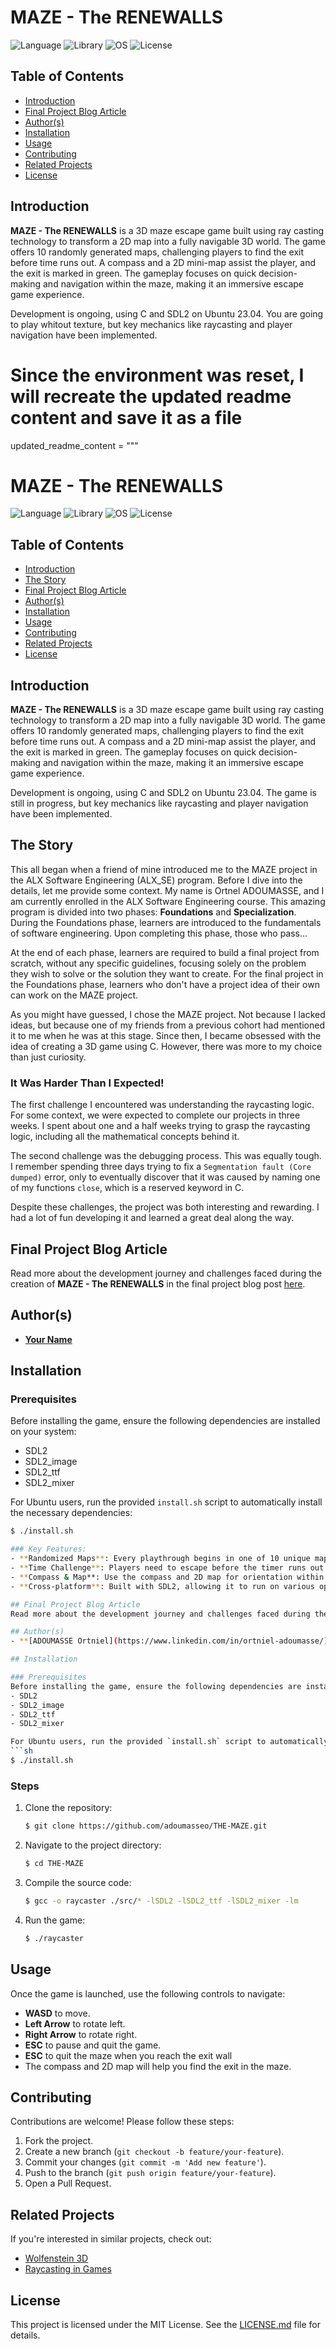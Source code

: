 
# MAZE - The RENEWALLS

![Language](https://img.shields.io/badge/Language-C%20-gray)
![Library](https://img.shields.io/badge/Library-SDL2-blue)
![OS](https://img.shields.io/badge/OS-Ubuntu%2023.04-orange)
![License](https://img.shields.io/badge/License-MIT-green)

## Table of Contents
- [Introduction](#introduction)
- [Final Project Blog Article](#final-project-blog-article)
- [Author(s)](#authors)
- [Installation](#installation)
- [Usage](#usage)
- [Contributing](#contributing)
- [Related Projects](#related-projects)
- [License](#license)

## Introduction

**MAZE - The RENEWALLS** is a 3D maze escape game built using ray casting technology to transform a 2D map into a fully navigable 3D world. The game offers 10 randomly generated maps, challenging players to find the exit before time runs out. A compass and a 2D mini-map assist the player, and the exit is marked in green. The gameplay focuses on quick decision-making and navigation within the maze, making it an immersive escape game experience.

Development is ongoing, using C and SDL2 on Ubuntu 23.04. You are going to play whitout texture, but key mechanics like raycasting and player navigation have been implemented.

# Since the environment was reset, I will recreate the updated readme content and save it as a file

updated_readme_content = """
# MAZE - The RENEWALLS

![Language](https://img.shields.io/badge/Language-C%20-gray)
![Library](https://img.shields.io/badge/Library-SDL2-blue)
![OS](https://img.shields.io/badge/OS-Ubuntu%2023.04-orange)
![License](https://img.shields.io/badge/License-MIT-green)

## Table of Contents
- [Introduction](#introduction)
- [The Story](#the-story)
- [Final Project Blog Article](#final-project-blog-article)
- [Author(s)](#authors)
- [Installation](#installation)
- [Usage](#usage)
- [Contributing](#contributing)
- [Related Projects](#related-projects)
- [License](#license)

## Introduction

**MAZE - The RENEWALLS** is a 3D maze escape game built using ray casting technology to transform a 2D map into a fully navigable 3D world. The game offers 10 randomly generated maps, challenging players to find the exit before time runs out. A compass and a 2D mini-map assist the player, and the exit is marked in green. The gameplay focuses on quick decision-making and navigation within the maze, making it an immersive escape game experience.

Development is ongoing, using C and SDL2 on Ubuntu 23.04. The game is still in progress, but key mechanics like raycasting and player navigation have been implemented.

## The Story

This all began when a friend of mine introduced me to the MAZE project in the ALX Software Engineering (ALX_SE) program. Before I dive into the details, let me provide some context. My name is Ortnel ADOUMASSE, and I am currently enrolled in the ALX Software Engineering course. This amazing program is divided into two phases: **Foundations** and **Specialization**. During the Foundations phase, learners are introduced to the fundamentals of software engineering. Upon completing this phase, those who pass...

At the end of each phase, learners are required to build a final project from scratch, without any specific guidelines, focusing solely on the problem they wish to solve or the solution they want to create. For the final project in the Foundations phase, learners who don't have a project idea of their own can work on the MAZE project.

As you might have guessed, I chose the MAZE project. Not because I lacked ideas, but because one of my friends from a previous cohort had mentioned it to me when he was at this stage. Since then, I became obsessed with the idea of creating a 3D game using C. However, there was more to my choice than just curiosity.

### It Was Harder Than I Expected!

The first challenge I encountered was understanding the raycasting logic. For some context, we were expected to complete our projects in three weeks. I spent about one and a half weeks trying to grasp the raycasting logic, including all the mathematical concepts behind it.

The second challenge was the debugging process. This was equally tough. I remember spending three days trying to fix a `Segmentation fault (Core dumped)` error, only to eventually discover that it was caused by naming one of my functions `close`, which is a reserved keyword in C.

Despite these challenges, the project was both interesting and rewarding. I had a lot of fun developing it and learned a great deal along the way.

## Final Project Blog Article
Read more about the development journey and challenges faced during the creation of **MAZE - The RENEWALLS** in the final project blog post [here](#).

## Author(s)
- **[Your Name](https://www.linkedin.com/in/your-profile)**

## Installation

### Prerequisites
Before installing the game, ensure the following dependencies are installed on your system:
- SDL2
- SDL2_image
- SDL2_ttf
- SDL2_mixer

For Ubuntu users, run the provided `install.sh` script to automatically install the necessary dependencies:
```sh
$ ./install.sh

### Key Features:
- **Randomized Maps**: Every playthrough begins in one of 10 unique maps.
- **Time Challenge**: Players need to escape before the timer runs out.
- **Compass & Map**: Use the compass and 2D map for orientation within the maze.
- **Cross-platform**: Built with SDL2, allowing it to run on various operating systems(As soon a you install necessary library).

## Final Project Blog Article
Read more about the development journey and challenges faced during the creation of **MAZE - The RENEWALLS** in the final project blog post [here](#).

## Author(s)
- **[ADOUMASSE Ortniel](https://www.linkedin.com/in/ortniel-adoumasse/)**

## Installation

### Prerequisites
Before installing the game, ensure the following dependencies are installed on your system:
- SDL2
- SDL2_image
- SDL2_ttf
- SDL2_mixer

For Ubuntu users, run the provided `install.sh` script to automatically install the necessary dependencies:
```sh
$ ./install.sh
```

### Steps
1. Clone the repository:
    ```sh
    $ git clone https://github.com/adoumasseo/THE-MAZE.git
    ```

2. Navigate to the project directory:
    ```sh
    $ cd THE-MAZE
    ```

3. Compile the source code:
    ```sh
    $ gcc -o raycaster ./src/* -lSDL2 -lSDL2_ttf -lSDL2_mixer -lm
    ```

4. Run the game:
    ```sh
    $ ./raycaster
    ```

## Usage

Once the game is launched, use the following controls to navigate:
- **WASD** to move.
- **Left Arrow** to rotate left.
- **Right Arrow** to rotate right.
- **ESC** to pause and quit the game.
- **ESC** to quit the maze  when you reach the exit wall
- The compass and 2D map will help you find the exit in the maze.

## Contributing

Contributions are welcome! Please follow these steps:
1. Fork the project.
2. Create a new branch (`git checkout -b feature/your-feature`).
3. Commit your changes (`git commit -m 'Add new feature'`).
4. Push to the branch (`git push origin feature/your-feature`).
5. Open a Pull Request.

## Related Projects

If you're interested in similar projects, check out:
- [Wolfenstein 3D](https://github.com/id-Software/wolf3d)
- [Raycasting in Games](https://github.com/danielaloperahernandez/The-Maze.git)

## License

This project is licensed under the MIT License. See the [LICENSE.md](LICENSE.md) file for details.
